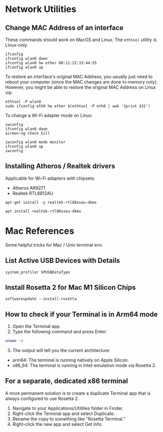 # Network Utilities

## Change MAC Address of an interface

These commands should work on MacOS and Linux. The `ethtool` utility is
Linux-only.
```commandline
ifconfig
ifconfig wlan0 down
ifconfig wlan0 hw ether 00:11:22:33:44:55
ifconfig wlan0 up
```

To restore an interface's original MAC Address, you usually just need to
reboot your computer (since the MAC changes are done in-memory only). However,
you might be able to restore the original MAC Address on Linux via:
```commandline
ethtool -P wlan0
sudo ifconfig eth0 hw ether $(ethtool -P eth0 | awk '{print $3}')
```

To change a Wi-Fi adapter mode on Linux:
```commandline
iwconfig
ifconfig wlan0 down
airmon-ng check kill

iwconfig wlan0 mode monitor
ifconfig wlan0 up
iwconfig
```

## Installing Atheros / Realtek drivers

Applicable for Wi-Fi adapters with chipsets:
* Atheros AR9271
* Realtek RTL8812AU

```commandline
apt-get install -y realtek-rtl88xxau-dkms

apt install realtek-rtl88xxau-dkms
```

# Mac References

Some helpful tricks for Mac / Unix terminal env.

## List Active USB Devices with Details

```commandline
system_profiler SPUSBDataType
```

## Install Rosetta 2 for Mac M1 Silicon Chips

```commandline
softwareupdate --install-rosetta
```

## How to check if your Terminal is in Arm64 mode
1. Open the Terminal app.
2. Type the following command and press Enter:
```bash
uname -m
```
3. The output will tell you the current architecture:
  - arm64: The terminal is running natively on Apple Silicon.
  - x86_64: The terminal is running in Intel-emulation mode via Rosetta 2. 

## For a separate, dedicated x86 terminal
A more permanent solution is to create a duplicate Terminal app that is always configured to use Rosetta 2. 

1. Navigate to your Applications/Utilities folder in Finder.
2. Right-click the Terminal app and select Duplicate.
3. Rename the copy to something like "Rosetta Terminal."
4. Right-click the new app and select Get Info.
